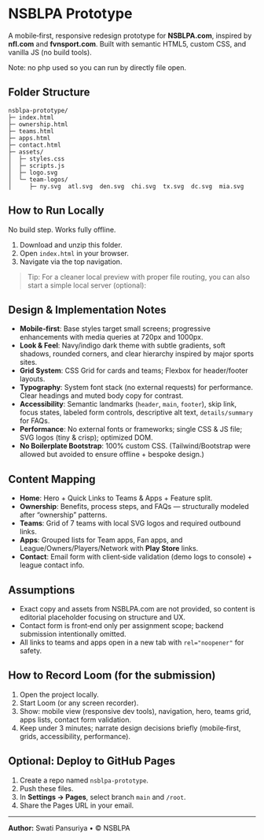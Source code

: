 # NSBLPA Prototype

A mobile‑first, responsive redesign prototype for **NSBLPA.com**, inspired by **nfl.com** and **fvnsport.com**. Built with semantic HTML5, custom CSS, and vanilla JS (no build tools).

Note: no php used so you can run by directly file open.

## Folder Structure

```
nsblpa-prototype/
├─ index.html
├─ ownership.html
├─ teams.html
├─ apps.html
├─ contact.html
├─ assets/
│  ├─ styles.css
│  ├─ scripts.js
│  ├─ logo.svg
│  └─ team-logos/
│     ├─ ny.svg  atl.svg  den.svg  chi.svg  tx.svg  dc.svg  mia.svg
```

## How to Run Locally

No build step. Works fully offline.

1. Download and unzip this folder.
2. Open `index.html` in your browser.
3. Navigate via the top navigation.

> Tip: For a cleaner local preview with proper file routing, you can also start a simple local server (optional):

## Design & Implementation Notes

- **Mobile‑first**: Base styles target small screens; progressive enhancements with media queries at 720px and 1000px.
- **Look & Feel**: Navy/indigo dark theme with subtle gradients, soft shadows, rounded corners, and clear hierarchy inspired by major sports sites.
- **Grid System**: CSS Grid for cards and teams; Flexbox for header/footer layouts.
- **Typography**: System font stack (no external requests) for performance. Clear headings and muted body copy for contrast.
- **Accessibility**: Semantic landmarks (`header`, `main`, `footer`), skip link, focus states, labeled form controls, descriptive alt text, `details/summary` for FAQs.
- **Performance**: No external fonts or frameworks; single CSS & JS file; SVG logos (tiny & crisp); optimized DOM.
- **No Boilerplate Bootstrap**: 100% custom CSS. (Tailwind/Bootstrap were allowed but avoided to ensure offline + bespoke design.)

## Content Mapping

- **Home**: Hero + Quick Links to Teams & Apps + Feature split.
- **Ownership**: Benefits, process steps, and FAQs — structurally modeled after “ownership” patterns.
- **Teams**: Grid of 7 teams with local SVG logos and required outbound links.
- **Apps**: Grouped lists for Team apps, Fan apps, and League/Owners/Players/Network with **Play Store** links.
- **Contact**: Email form with client‑side validation (demo logs to console) + league contact info.

## Assumptions

- Exact copy and assets from NSBLPA.com are not provided, so content is editorial placeholder focusing on structure and UX.
- Contact form is front‑end only per assignment scope; backend submission intentionally omitted.
- All links to teams and apps open in a new tab with `rel="noopener"` for safety.

## How to Record Loom (for the submission)

1. Open the project locally.
2. Start Loom (or any screen recorder).
3. Show: mobile view (responsive dev tools), navigation, hero, teams grid, apps lists, contact form validation.
4. Keep under 3 minutes; narrate design decisions briefly (mobile‑first, grids, accessibility, performance).

## Optional: Deploy to GitHub Pages

1. Create a repo named `nsblpa-prototype`.
2. Push these files.
3. In **Settings → Pages**, select branch `main` and `/root`.
4. Share the Pages URL in your email.

---

**Author:** Swati Pansuriya • © NSBLPA
